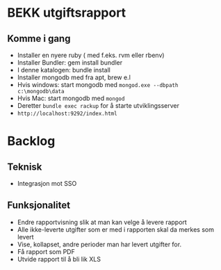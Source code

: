# BEKK utgiftsrapport

## Komme i gang

* Installer en nyere ruby ( med f.eks. rvm eller rbenv)
* Installer Bundler: gem install bundler
* I denne katalogen: bundle install
* Installer mongodb med fra apt, brew e.l 
* Hvis windows: start mongodb med `mongod.exe --dbpath c:\mongodb\data`
* Hvis Mac: start mongodb med `mongod`
* Deretter `bundle exec rackup` for å starte utviklingsserver
* `http://localhost:9292/index.html`

# Backlog

## Teknisk
* Integrasjon mot SSO

## Funksjonalitet
* Endre rapportvisning slik at man kan velge å levere rapport
* Alle ikke-leverte utgifter som er med i rapporten skal da merkes som levert
* Vise, kollapset, andre perioder man har levert utgifter for.
* Få rapport som PDF
* Utvide rapport til å bli lik XLS